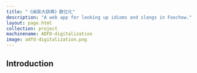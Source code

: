 ```yaml
---
title: "《闽英大辞典》数位化"
description: "A web app for looking up idioms and slangs in Foochow."
layout: page.html
collection: project
machinename: ADFD-digitalization
image: adfd-digitalization.png
---
```


<h2 class="ms-Font-xxl">Introduction</h2>